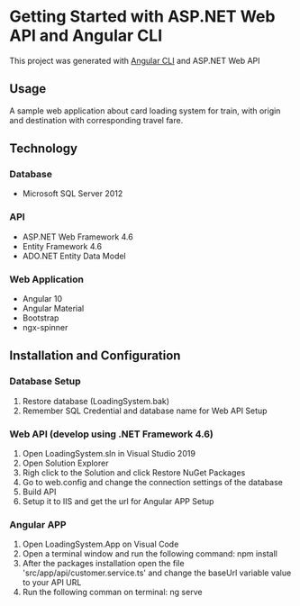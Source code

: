 # Getting Started with ASP.NET Web API and Angular CLI

This project was generated with [Angular CLI](https://github.com/angular/angular-cli) and ASP.NET Web API

## Usage

A sample web application about card loading system for train, with origin and destination with corresponding travel fare.

## Technology

### Database
 - Microsoft SQL Server 2012

### API
 - ASP.NET Web Framework 4.6
 - Entity Framework 4.6
 - ADO.NET Entity Data Model

### Web Application
 - Angular 10
 - Angular Material 
 - Bootstrap
 - ngx-spinner

## Installation and Configuration

### Database Setup
1. Restore database (LoadingSystem.bak)
2. Remember SQL Credential and database name for Web API Setup

### Web API (develop using .NET Framework 4.6)
1. Open LoadingSystem.sln in Visual Studio 2019
2. Open Solution Explorer
3. Righ click to the Solution and click Restore NuGet Packages
4. Go to web.config and change the connection settings of the database
4. Build API
5. Setup it to IIS and get the url for Angular APP Setup

### Angular APP
1. Open LoadingSystem.App on Visual Code
2. Open a terminal window and run the following command: npm install
3. After the packages installation open the file 'src/app/api/customer.service.ts' and change the baseUrl variable value to your API URL
4. Run the following comman on terminal: ng serve 
